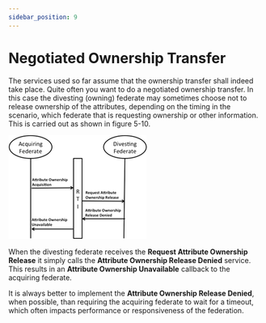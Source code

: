 ```yaml
---
sidebar_position: 9
---
```


# Negotiated Ownership Transfer

The services used so far assume that the ownership transfer shall indeed take place. Quite often you want to do a negotiated ownership transfer. In this case the divesting (owning) federate may sometimes choose not to release ownership of the attributes, depending on the timing in the scenario, which federate that is requesting ownership or other information. This is carried out as shown in figure 5-10.

![10-denied-release.png](img%2F10-denied-release.png)

When the divesting federate receives the **Request Attribute Ownership Release** it simply calls the **Attribute Ownership Release Denied** service. This results in an **Attribute Ownership Unavailable** callback to the acquiring federate. 

It is always better to implement the **Attribute Ownership Release Denied**, when possible, than requiring the acquiring federate to wait for a timeout, which often impacts performance or responsiveness of the federation.

